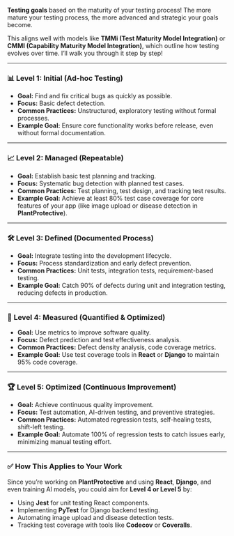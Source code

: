 **Testing goals** based on the maturity of your testing process! The more mature your testing process, the more advanced and strategic your goals become. 

This aligns well with models like **TMMi (Test Maturity Model Integration)** or **CMMI (Capability Maturity Model Integration)**, which outline how testing evolves over time. I’ll walk you through it step by step!

---

### 📊 **Level 1: Initial (Ad-hoc Testing)**
- **Goal:** Find and fix critical bugs as quickly as possible.
- **Focus:** Basic defect detection.
- **Common Practices:** Unstructured, exploratory testing without formal processes.
- **Example Goal:** Ensure core functionality works before release, even without formal documentation.

---

### 📈 **Level 2: Managed (Repeatable)**
- **Goal:** Establish basic test planning and tracking.
- **Focus:** Systematic bug detection with planned test cases.
- **Common Practices:** Test planning, test design, and tracking test results.
- **Example Goal:** Achieve at least 80% test case coverage for core features of your app (like image upload or disease detection in **PlantProtective**).

---

### 🛠 **Level 3: Defined (Documented Process)**
- **Goal:** Integrate testing into the development lifecycle.
- **Focus:** Process standardization and early defect prevention.
- **Common Practices:** Unit tests, integration tests, requirement-based testing.
- **Example Goal:** Catch 90% of defects during unit and integration testing, reducing defects in production.

---

### 🚀 **Level 4: Measured (Quantified & Optimized)**
- **Goal:** Use metrics to improve software quality.
- **Focus:** Defect prediction and test effectiveness analysis.
- **Common Practices:** Defect density analysis, code coverage metrics.
- **Example Goal:** Use test coverage tools in **React** or **Django** to maintain 95% code coverage.

---

### 🏆 **Level 5: Optimized (Continuous Improvement)**
- **Goal:** Achieve continuous quality improvement.
- **Focus:** Test automation, AI-driven testing, and preventive strategies.
- **Common Practices:** Automated regression tests, self-healing tests, shift-left testing.
- **Example Goal:** Automate 100% of regression tests to catch issues early, minimizing manual testing effort.

---

### ✅ **How This Applies to Your Work**
Since you’re working on **PlantProtective** and using **React**, **Django**, and even training AI models, you could aim for **Level 4 or Level 5** by:
- Using **Jest** for unit testing React components.
- Implementing **PyTest** for Django backend testing.
- Automating image upload and disease detection tests.
- Tracking test coverage with tools like **Codecov** or **Coveralls**.

